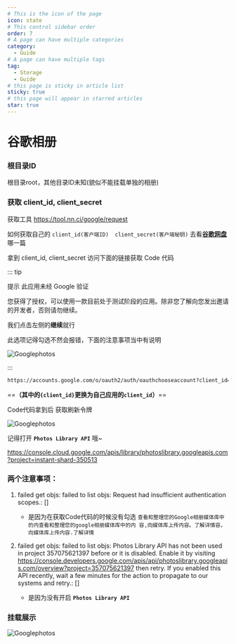 ```yaml
---
# This is the icon of the page
icon: state
# This control sidebar order
order: 7
# A page can have multiple categories
category:
  - Guide
# A page can have multiple tags
tag:
  - Storage
  - Guide
# this page is sticky in article list
sticky: true
# this page will appear in starred articles
star: true
---
```


# 谷歌相册

### 根目录ID

根目录root，其他目录ID未知(貌似不能挂载单独的相册)

### 获取 client_id, client_secret

获取工具 https://tool.nn.ci/google/request



如何获取自己的  `client_id(客户端ID)  client_secret(客户端秘钥)` 去看[**谷歌网盘**](./googledrive.md)哪一篇



拿到  client_id, client_secret  访问下面的链接获取 Code 代码

::: tip 

提示 此应用未经 Google 验证

您获得了授权，可以使用一款目前处于测试阶段的应用。除非您了解向您发出邀请的开发者，否则请勿继续。

我们点击左侧的**继续**就行

此选项记得勾选不然会报错，下面的注意事项当中有说明

![Googlephotos](/img/drivers/google/Google-photos2.png)

:::

```html
https://accounts.google.com/o/oauth2/auth/oauthchooseaccount?client_id=={client_id}=&response_type=code&redirect_uri=urn%3Aietf%3Awg%3Aoauth%3A2.0%3Aoob&scope=openid%20profile%20https%3A%2F%2Fwww.googleapis.com%2Fauth%2Fphotoslibrary&access_type=offline&approval_prompt=auto&flowName=GeneralOAuthFlow
```

 ==**（其中的`{client_id}`更换为自己应用的`client_id`）**== 

Code代码拿到后 获取刷新令牌

![Googlephotos](/img/drivers/google/Google-photos.png)



记得打开 **`Photos Library API`** 哦~

https://console.cloud.google.com/apis/library/photoslibrary.googleapis.com?project=instant-shard-350513

### 两个注意事项：

1. failed get objs: failed to list objs: Request had insufficient authentication scopes.: []
   - 是因为在获取Code代码的时候没有勾选  `查看和整理您的Google相册媒体库中的内查看和整理您的google相册媒体库中的内
     容,向媒体库上传内容。了解详情容，向媒体库上传内容.了解详情` 

2. failed get objs: failed to list objs: Photos Library API has not been used in project 357075621397 before or it is disabled. Enable it by visiting https://console.developers.google.com/apis/api/photoslibrary.googleapis.com/overview?project=357075621397 then retry. If you enabled this API recently, wait a few minutes for the action to propagate to our systems and retry.: []
   - 是因为没有开启 **`Photos Library API`** 

### 挂载展示

![Googlephotos](/img/drivers/google/Google-photosend.png)
